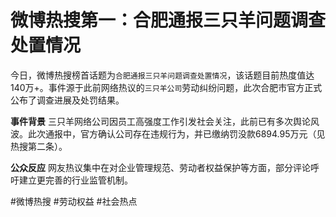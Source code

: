 # 微博热搜第一：合肥通报三只羊问题调查处置情况

今日，微博热搜榜首话题为`合肥通报三只羊问题调查处置情况`，该话题目前热度值达140万+。事件源于此前网络热议的`三只羊公司`劳动纠纷问题，此次合肥市官方正式公布了调查进展及处罚结果。

**事件背景**
三只羊网络公司因员工高强度工作引发社会关注，此前已有多次舆论风波。此次通报中，官方确认公司存在违规行为，并已缴纳罚没款6894.95万元（见热搜第二条）。

**公众反应**
网友热议集中在对企业管理规范、劳动者权益保护等方面，部分评论呼吁建立更完善的行业监管机制。

#微博热搜 #劳动权益 #社会热点